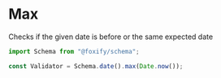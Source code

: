 # Max

Checks if the given date is before or the same expected date

```typescript
import Schema from "@foxify/schema";

const Validator = Schema.date().max(Date.now());
```


